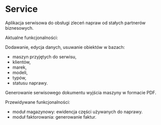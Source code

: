 # Service
Aplikacja serwisowa do obsługi zleceń napraw od stałych partnerów biznesowych.

Aktualne funkcjonalności:

Dodawanie, edycja danych, usuwanie obiektów w bazach:
- maszyn przyjętych do serwisu,
- klientów,
- marek,
- modeli,
- typów,
- statusu naprawy.

Generowanie serwisowego dokumentu wyjścia maszyny w formacie PDF.

Przewidywane funkcjonalności:

- moduł magazynowy: ewidencja części używanych do naprawy.
- moduł faktorowania: generowanie faktur.